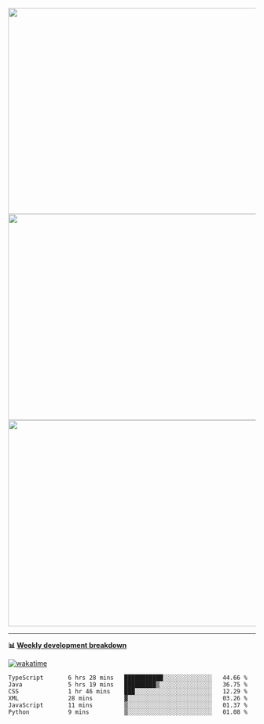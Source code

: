 <p float="left" align="middle"><img src="https://user-images.githubusercontent.com/56089155/195064669-12bd89bb-53c9-44b1-9fd8-993f93f585e1.png" width="600px" height="420px">
<img src="https://user-images.githubusercontent.com/56089155/195064706-c37aa3c8-f669-46c9-abba-1eadcbb910c5.png" width="600px" height="420px">
<img src="https://user-images.githubusercontent.com/56089155/195064753-0de674c7-4fc7-4831-a8a5-402e19cc77be.png" width="600px" height="420px"></p>

<hr />

**📊 [Weekly development breakdown](https://wakatime.com/@Ari24)**

[![wakatime](https://wakatime.com/badge/user/ca34c016-707f-4382-84cf-1823913a1423.svg)](https://wakatime.com/@ca34c016-707f-4382-84cf-1823913a1423)

<!--START_SECTION:waka-->

```text
TypeScript       6 hrs 28 mins   ███████████░░░░░░░░░░░░░░   44.66 %
Java             5 hrs 19 mins   █████████▒░░░░░░░░░░░░░░░   36.75 %
CSS              1 hr 46 mins    ███░░░░░░░░░░░░░░░░░░░░░░   12.29 %
XML              28 mins         ▓░░░░░░░░░░░░░░░░░░░░░░░░   03.26 %
JavaScript       11 mins         ▒░░░░░░░░░░░░░░░░░░░░░░░░   01.37 %
Python           9 mins          ▒░░░░░░░░░░░░░░░░░░░░░░░░   01.08 %
```

<!--END_SECTION:waka-->
